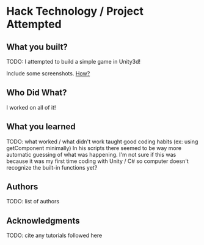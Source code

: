 # Hack Technology / Project Attempted


## What you built? 

TODO: I attempted to build a simple game in Unity3d!

Include some screenshots.
[How?](https://help.github.com/articles/about-readmes/#relative-links-and-image-paths-in-readme-files)

## Who Did What?

I worked on all of it!

## What you learned

TODO: what worked / what didn't work
taught good coding habits (ex: using getComponent minimally)
In his scripts there seemed to be way more automatic guessing of what was happening. I'm not sure if this was because it was my first time coding with Unity / C# so computer doesn't recognize the built-in functions yet?

## Authors

TODO: list of authors

## Acknowledgments

TODO: cite any tutorials followed here
